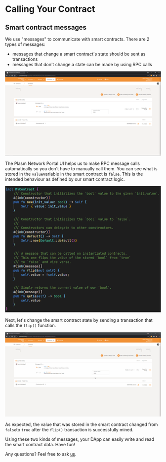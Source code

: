 # Calling Your Contract

## Smart contract messages

We use "messages" to communicate with smart contracts. There are 2 types of messages:

* messages that change a smart contract's state should be sent as transactions
* messages that don't change a state can be made by using RPC calls

![](../../../../.gitbook/assets/image%20%2868%29.png)

The Plasm Network Portal UI helps us to make RPC message calls automatically so you don't have to manually call them. You can see what is stored in the `value`variable in the smart contract is `false`. This is the intended behaviour as defined by our smart contract logic. 

![](../../../../.gitbook/assets/image%20%2867%29.png)

Next, let's change the smart contract state by sending a transaction that calls the `flip()` function. 

![](../../../../.gitbook/assets/0%20%281%29.gif)

As expected, the value that was stored in the smart contract changed from `false`to `true` after the `flip()` transaction is successfully mined.

Using these two kinds of messages, your DApp can easily write and read the smart contract data. Have fun!

Any questions? Feel free to ask [us](https://discord.gg/kH3Njpr).

